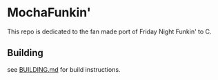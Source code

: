 # MochaFunkin'
This repo is dedicated to the fan made port of Friday Night Funkin' to C.
## Building
see [BUILDING.md](BUILDING.md) for build instructions.
